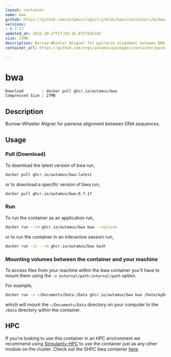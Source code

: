 ```yaml
---
layout: container
name: bwa
github: https://github.com/autamus/registry/blob/main/containers/b/bwa/spack.yaml
versions:
- 0.7.17
updated_at: 2022-10-27T17:03:15.872782618Z
size: 27MB
description: Burrow-Wheeler Aligner for pairwise alignment between DNA sequences.
container_url: https://github.com/orgs/autamus/packages/container/package/bwa

---
```

# bwa
```bash 
Download        : docker pull ghcr.io/autamus/bwa
Compressed Size : 27MB
```

## Description
Burrow-Wheeler Aligner for pairwise alignment between DNA sequences.

## Usage
### Pull (Download)
To download the latest version of bwa run,

```bash
docker pull ghcr.io/autamus/bwa:latest
```

or to download a specific version of bwa run,

```bash
docker pull ghcr.io/autamus/bwa:0.7.17
```
### Run
To run the container as an application run,
```bash
docker run --rm ghcr.io/autamus/bwa bwa --version
```

or to run the container in an interactive session run,
```bash
docker run -it --rm ghcr.io/autamus/bwa bash
```

### Mounting volumes between the container and your machine
To access files from your machine within the bwa container you'll have to mount them using the `-v external/path:internal/path` option.

For example,
```bash
docker run -v ~/Documents/Data:/Data ghcr.io/autamus/bwa bwa /Data/myData.csv
```
which will mount the `~/Documents/Data` directory on your computer to the `/Data` directory within the container.

## HPC
If you're looking to use this container in an HPC environment we recommend using [Singularity-HPC](https://singularity-hpc.readthedocs.io) to use the container just as any other module on the cluster. Check out the SHPC bwa container [here](https://singularityhub.github.io/singularity-hpc/r/ghcr.io-autamus-bwa/).